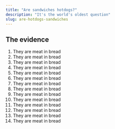```yaml
---
title: "Are sandwiches hotdogs?"
description: "It's the world's oldest question"
slug: are-hotdogs-sandwiches
---
```


## The evidence

1. They are meat in bread
1. They are meat in bread
1. They are meat in bread
1. They are meat in bread
1. They are meat in bread
1. They are meat in bread
1. They are meat in bread
1. They are meat in bread
1. They are meat in bread
1. They are meat in bread
1. They are meat in bread
1. They are meat in bread
1. They are meat in bread
1. They are meat in bread